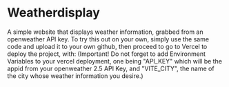 # Weatherdisplay
A simple website that displays weather information, grabbed from an openweather API key. To try this out on your own, simply use the same code and upload it to your own github, then proceed to go to Vercel to deploy the project, with: (Important! Do not forget to add Environment Variables to your vercel deployment, one being "API_KEY" which will be the appid from your openweather 2.5 API Key, and "VITE_CITY", the name of the city whose weather information you desire.)
